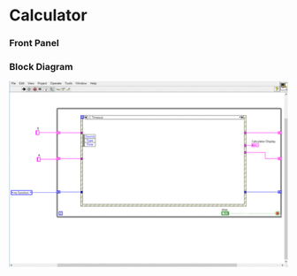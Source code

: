 # Calculator
### Front Panel


### Block Diagram
![Block Diagram](https://github.com/Offliners/LabVIEW_projects/blob/master/Medium/Calculator/Calculator%20block%20diagram.gif)
